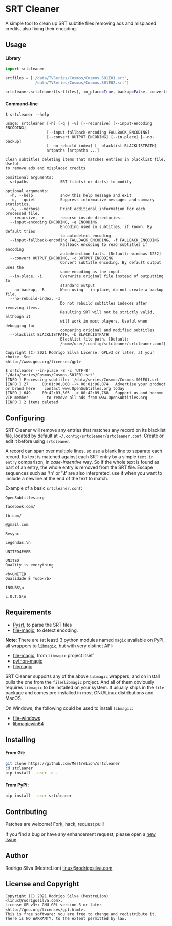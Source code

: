 SRT Cleaner
===========

A simple tool to clean up SRT subtitle files removing ads and misplaced credits,
also fixing their encoding.


Usage
-----

#### Library

```python
import srtcleaner

srtfiles = ['/data/TVSeries/Cosmos/Cosmos.S01E01.srt',
            '/data/TVSeries/Cosmos/Cosmos.S01E02.srt']

srtcleaner.srtcleaner([srtfiles], in_place=True, backup=False, convert='UTF-8')
```

#### Command-line

```
$ srtcleaner --help

usage: srtcleaner [-h] [-q | -v] [--recursive] [--input-encoding ENCODING]
                  [--input-fallback-encoding FALLBACK_ENCODING]
                  [--convert OUTPUT_ENCODING] [--in-place] [--no-backup]
                  [--no-rebuild-index] [--blacklist BLACKLISTPATH]
                  srtpaths [srtpaths ...]

Clean subtitles deleting items that matches entries in blacklist file. Useful
to remove ads and misplaced credits

positional arguments:
  srtpaths              SRT file(s) or dir(s) to modify

optional arguments:
  -h, --help            show this help message and exit
  -q, --quiet           Suppress informative messages and summary statistics.
  -v, --verbose         Print additional information for each processed file.
  --recursive, -r       recurse inside directories.
  --input-encoding ENCODING, -e ENCODING
                        Encoding used in subtitles, if known. By default tries
                        to autodetect encoding.
  --input-fallback-encoding FALLBACK_ENCODING, -f FALLBACK_ENCODING
                        Fallback encoding to read subtitles if encoding
                        autodetection fails. [Default: windows-1252]
  --convert OUTPUT_ENCODING, -c OUTPUT_ENCODING
                        Convert subtitle encoding. By default output uses the
                        same encoding as the input.
  --in-place, -i        Overwrite original file instead of outputting to
                        standard output
  --no-backup, -B       When using --in-place, do not create a backup file.
  --no-rebuild-index, -I
                        Do not rebuild subtitles indexes after removing items.
                        Resulting SRT will not be strictly valid, although it
                        will work in most players. Useful when debugging for
                        comparing original and modified subtitles
  --blacklist BLACKLISTPATH, -b BLACKLISTPATH
                        Blacklist file path. [Default:
                        /home/user/.config/srtcleaner/srtcleaner.conf]

Copyright (C) 2021 Rodrigo Silva License: GPLv3 or later, at your choice. See
<http://www.gnu.org/licenses/gpl>

$ srtcleaner --in-place -B -c 'UTF-8' '/data/series/Cosmos/Cosmos.S01E01.srt'
[INFO ] Processing subtitle: '/data/series/Cosmos/Cosmos.S01E01.srt'
[INFO ] 27      00:01:00,000 --> 00:01:06,074   Advertise your product or brand here    contact www.OpenSubtitles.org today
[INFO ] 649     00:42:03,305 --> 00:42:09,768   Support us and become VIP member        to remove all ads from www.OpenSubtitles.org
[INFO ] 2 items deleted
```


Configuring
-----------

SRT Cleaner will remove any entries that matches any record on its blacklist file,
located by default at `~/.config/srtcleaner/srtcleaner.conf`. Create or edit it
before using `srtcleaner`.

A record can span over multiple lines, so use a blank line to separate each record.
Its text is matched against each SRT entry by a simple `text in entry` comparison,
in _case-insentive_ way. So if the whole text is found as part of an entry, the whole
entry is removed from the SRT file. Escape sequences such as '\n' or '\t' are also
interpreted, use it when you want to include a newline at the end of the text to match.

Example of a basic `srtcleaner.conf`:
```
OpenSubtitles.org

facebook.com/

fb.com/

@gmail.com

Resync

Legendas:\n

UNITED4EVER

UNITED
Quality is everything

<b>UNITED
Qualidade É Tudo</b>

INSUBS\n

L.O.T.S\n
```


Requirements
------------
- [Pysrt](https://github.com/byroot/pysrt), to parse the SRT files
- [file-magic](https://github.com/file/file), to detect encoding.

**Note**: There are (at least) 3 python modules named `magic` available on
PyPI, all wrappers to [`libmagic`](https://github.com/file/file),
but with very distinct API:

  - [file-magic](https://github.com/file/file), from `libmagic` project itself
  - [python-magic](https://github.com/ahupp/python-magic)
  - [filemagic](https://github.com/aliles/filemagic)

SRT Cleaner supports any of the above `libmagic` wrappers, and on install pulls
the one from the `file`/`libmagic` project. And all of them obviously requires
`libmagic` to be installed on your system. It usually ships in the `file`
package and comes pre-installed in most GNU/Linux distributions and MacOS.

On Windows, the following could be used to install `libmagic`:
- [file-windows](https://github.com/nscaife/file-windows)
- [libmagicwin64](https://github.com/pidydx/libmagicwin64)


Installing
----------

#### From Git:

```sh
git clone https://github.com/MestreLion/srtcleaner
cd stcleaner
pip install --user -e .
```

#### From PyPi:

```sh
pip install --user srtcleaner
```


Contributing
------------

Patches are welcome! Fork, hack, request pull!

If you find a bug or have any enhancement request, please open a
[new issue](https://github.com/MestreLion/srtcleaner/issues/new)


Author
------

Rodrigo Silva (MestreLion) <linux@rodrigosilva.com>


License and Copyright
---------------------
```
Copyright (C) 2021 Rodrigo Silva (MestreLion) <linux@rodrigosilva.com>.
License GPLv3+: GNU GPL version 3 or later <http://gnu.org/licenses/gpl.html>.
This is free software: you are free to change and redistribute it.
There is NO WARRANTY, to the extent permitted by law.
```
